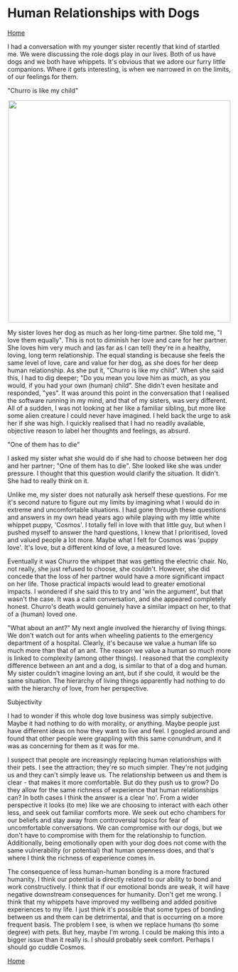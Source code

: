 # Human Relationships with Dogs
[Home](../../index.md)

I had a conversation with my younger sister recently that kind of startled me. We were discussing the role dogs play in our lives. Both of us have dogs and we both have whippets. It's obvious that we adore our furry little companions. Where it gets interesting, is when we narrowed in on the limits, of our feelings for them.

"Churro is like my child"

<p align="center">
<img src="whippets.png" width="500">
</p>

My sister loves her dog as much as her long-time partner. She told me, "I love them equally". This is not to diminish her love and care for her partner. She loves him very much and (as far as I can tell) they're in a healthy, loving, long term relationship. The equal standing is because she feels the same level of love, care and value for her dog, as she does for her deep human relationship. As she put it, "Churro is like my child". When she said this, I had to dig deeper; "Do you mean you love him as much, as you would, if you had your own (human) child". She didn't even hesitate and responded, "yes". It was around this point in the conversation that I realised the software running in my mind, and that of my sisters, was very different. All of a sudden, I was not looking at her like a familiar sibling, but more like some alien creature I could never have imagined. I held back the urge to ask her if she was high. I quickly realised that I had no readily available, objective reason to label her thoughts and feelings, as absurd.

"One of them has to die"

I asked my sister what she would do if she had to choose between her dog and her partner; "One of them has to die". She looked like she was under pressure. I thought that this question would clarify the situation. It didn't. She had to really think on it. 

Unlike me, my sister does not naturally ask herself these questions. For me it's second nature to figure out my limits by imagining what I would do in extreme and uncomfortable situations. I had gone through these questions and answers in my own head years ago while playing with my little white whippet puppy, 'Cosmos'. I totally fell in love with that little guy, but when I pushed myself to answer the hard questions, I knew that I prioritised, loved and valued people a lot more. Maybe what I felt for Cosmos was 'puppy love'. It's love, but a different kind of love, a measured love.

Eventually it was Churro the whippet that was getting the electric chair. No, not really, she just refused to choose, she couldn't. However, she did concede that the loss of her partner would have a more significant impact on her life. Those practical impacts would lead to greater emotional impacts. I wondered if she said this to try and 'win the argument', but that wasn't the case. It was a calm conversation, and she appeared completely honest. Churro's death would genuinely have a similar impact on her, to that of a (human) loved one.

"What about an ant?"
My next angle involved the hierarchy of living things. We don't watch out for ants when wheeling patients to the emergency department of a hospital. Clearly, it's because we value a human life so much more than that of an ant. The reason we value a human so much more is linked to complexity (among other things). I reasoned that the complexity difference between an ant and a dog, is similar to that of a dog and human. My sister couldn't imagine loving an ant, but if she could, it would be the same situation. The hierarchy of living things apparently had nothing to do with the hierarchy of love, from her perspective.

Subjectivity

I had to wonder if this whole dog love business was simply subjective. Maybe it had nothing to do with morality, or anything. Maybe people just have different ideas on how they want to live and feel. I googled around and found that other people were grappling with this same conundrum, and it was as concerning for them as it was for me.

I suspect that people are increasingly replacing human relationships with their pets. I see the attraction; they're so much simpler. They're not judging us and they can't simply leave us. The relationship between us and them is clear - that makes it more comfortable. But do they push us to grow? Do they allow for the same richness of experience that human relationships can? In both cases I think the answer is a clear 'no'. From a wider perspective it looks (to me) like we are choosing to interact with each other less, and seek out familiar comforts more. We seek out echo chambers for our beliefs and stay away from controversial topics for fear of uncomfortable conversations. We can compromise with our dogs, but we don't have to compromise with them for the relationship to function. Additionally, being emotionally open with your dog does not come with the same vulnerability (or potential) that human openness does, and that's where I think the richness of experience comes in.

The consequence of less human-human bonding is a more fractured humanity. I think our potential is directly related to our ability to bond and work constructively. I think that if our emotional bonds are weak, it will have negative downstream consequences for humanity. Don't get me wrong. I think that my whippets have improved my wellbeing and added positive experiences to my life. I just think it's possible that some types of bonding between us and them can be detrimental, and that is occurring on a more frequent basis. The problem I see, is when we replace humans (to some degree) with pets. But hey, maybe I'm wrong. I could be making this into a bigger issue than it really is. I should probably seek comfort. Perhaps I should go cuddle Cosmos.

[Home](../../index.md)